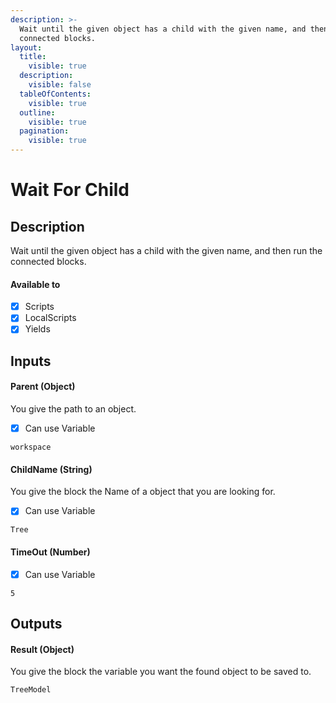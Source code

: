 ```yaml
---
description: >-
  Wait until the given object has a child with the given name, and then run the
  connected blocks.
layout:
  title:
    visible: true
  description:
    visible: false
  tableOfContents:
    visible: true
  outline:
    visible: true
  pagination:
    visible: true
---
```


# Wait For Child

## Description

Wait until the given object has a child with the given name, and then run the connected blocks.

#### Available to

* [x] Scripts
* [x] LocalScripts
* [x] Yields

## Inputs

#### Parent (Object)

You give the path to an object.

* [x] Can use Variable

```
workspace
```

#### ChildName (String)

You give the block the Name of a object that you are looking for.

* [x] Can use Variable

```
Tree
```

#### TimeOut (Number)



* [x] Can use Variable

```
5
```

## Outputs

#### Result (Object)

You give the block the variable you want the found object to be saved to.

```
TreeModel
```

